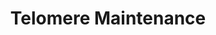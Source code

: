 ---
annotations:
- type: Pathway Ontology
  value: '"pathway pertinent to DNA replication and repair'
authors:
- MaintBot
- ReactomeTeam
- Anwesha
- Fehrhart
description: Telomeres are protein-DNA complexes at the ends of linear chromosomes
  that are important for genome stability. Telomeric DNA in humans, as in many eukaryotic
  organisms, consists of tandem repeats (Blackburn and Gall 1978; Moyzis et al. 1988;
  Meyne et al. 1989). The repeats at human telomeres are composed of TTAGGG sequences
  and stretch for several kilobase pairs. Another feature of telomeric DNA in many
  eukaryotes is a G-rich 3' single strand overhang, which in humans is estimated to
  be approximately 50-300 bases long (Makarov et al. 1997; Wright et al. 1997; Huffman
  et al. 2000). Telomeric DNA isolated from humans and several other organisms can
  form a lasso-type structure called a t-loop in which the 3' single-strand end is
  presumed to invade the double stranded telomeric DNA repeat tract (Griffith et al.
  1999). Telomeric DNA is bound by multiple protein factors that play important roles
  in regulating telomere length and in protecting the chromosome end from recombination,
  non-homologous end-joining, DNA damage signaling, and unregulated nucleolytic attack
  (reviewed in de Lange 2005).<br><br>DNA attrition can occur at telomeres, which
  can impact cell viability. Attrition can occur owing to the "end-replication problem",
  a consequence of the mechanism of lagging-strand synthesis (Watson 1972; Olovnikov
  1973). Besides incomplete replication, nucleolytic processing also likely contributes
  to telomere attrition (Huffman et al. 2000). If telomeres become critically shortened,
  replicative senescence can result (Harley et al. 1990). Thus, in order to undergo
  multiple divisions, cells need a mechanism to replenish the sequence at their chromosome
  ends.<br><br>The primary means for maintaining the sequence at chromosome ends in
  many eukaryotic organisms, including humans, is based on telomerase (Greider and
  Blackburn, 1985; Morin 1989). Telomerase is a ribonucleoprotein complex minimally
  composed of a conserved protein subunit containing a reverse transcriptase domain
  (telomerase reverse transcriptase, TERT) (Lingner et al. 1997; Nakamura et al. 1997)
  and a template-containing RNA (telomerase RNA component, TERC, TR, TER) (Greider
  and Blackburn, 1987; Feng et al 1995). Telomerase uses the RNA template to direct
  addition of multiple tandem repeats to the 3' G-rich single strand overhang. Besides
  extension by telomerase, maintenance of telomeric DNA involves additional activities,
  including C-strand synthesis, which fills in the opposing strand, and nucleolytic
  processing, which likely contributes to the generation of the 3' overhang.  View
  original pathway at [http://www.reactome.org/PathwayBrowser/#DIAGRAM=157579 Reactome].
last-edited: 2021-01-25
organisms:
- Homo sapiens
redirect_from:
- /index.php/Pathway:WP1928
- /instance/WP1928
schema-jsonld:
- '@context': https://schema.org/
  '@id': https://wikipathways.github.io/pathways/WP1928.html
  '@type': Dataset
  creator:
    '@type': Organization
    name: WikiPathways
  description: Telomeres are protein-DNA complexes at the ends of linear chromosomes
    that are important for genome stability. Telomeric DNA in humans, as in many eukaryotic
    organisms, consists of tandem repeats (Blackburn and Gall 1978; Moyzis et al.
    1988; Meyne et al. 1989). The repeats at human telomeres are composed of TTAGGG
    sequences and stretch for several kilobase pairs. Another feature of telomeric
    DNA in many eukaryotes is a G-rich 3' single strand overhang, which in humans
    is estimated to be approximately 50-300 bases long (Makarov et al. 1997; Wright
    et al. 1997; Huffman et al. 2000). Telomeric DNA isolated from humans and several
    other organisms can form a lasso-type structure called a t-loop in which the 3'
    single-strand end is presumed to invade the double stranded telomeric DNA repeat
    tract (Griffith et al. 1999). Telomeric DNA is bound by multiple protein factors
    that play important roles in regulating telomere length and in protecting the
    chromosome end from recombination, non-homologous end-joining, DNA damage signaling,
    and unregulated nucleolytic attack (reviewed in de Lange 2005).<br><br>DNA attrition
    can occur at telomeres, which can impact cell viability. Attrition can occur owing
    to the "end-replication problem", a consequence of the mechanism of lagging-strand
    synthesis (Watson 1972; Olovnikov 1973). Besides incomplete replication, nucleolytic
    processing also likely contributes to telomere attrition (Huffman et al. 2000).
    If telomeres become critically shortened, replicative senescence can result (Harley
    et al. 1990). Thus, in order to undergo multiple divisions, cells need a mechanism
    to replenish the sequence at their chromosome ends.<br><br>The primary means for
    maintaining the sequence at chromosome ends in many eukaryotic organisms, including
    humans, is based on telomerase (Greider and Blackburn, 1985; Morin 1989). Telomerase
    is a ribonucleoprotein complex minimally composed of a conserved protein subunit
    containing a reverse transcriptase domain (telomerase reverse transcriptase, TERT)
    (Lingner et al. 1997; Nakamura et al. 1997) and a template-containing RNA (telomerase
    RNA component, TERC, TR, TER) (Greider and Blackburn, 1987; Feng et al 1995).
    Telomerase uses the RNA template to direct addition of multiple tandem repeats
    to the 3' G-rich single strand overhang. Besides extension by telomerase, maintenance
    of telomeric DNA involves additional activities, including C-strand synthesis,
    which fills in the opposing strand, and nucleolytic processing, which likely contributes
    to the generation of the 3' overhang.  View original pathway at [http://www.reactome.org/PathwayBrowser/#DIAGRAM=157579
    Reactome].
  keywords:
  - Processed Telomere
  - heterotrimer
  - 'PCNA '
  - 'POT1 '
  - 'HIST3H2BB '
  - Extended And
  - 'POLR2A '
  - 'RFC1 '
  - fragment complex
  - ATRX
  - RUVBL1
  - 'HIST3H3 '
  - telomere:nicked DNA
  - Component (TERC)
  - 'POLR2K '
  - 'ATP '
  - ATP
  - loaded on
  - telomeric
  - telomere:PCNA
  - 'TERT '
  - loaded on telomere
  - ADP
  - 'TERF2 '
  - 'PRIM2 '
  - 'H2AFV '
  - 'p-S365-TERF2 '
  - 'G-strand Chromosome end with two additional single strand repeats and a subterminal
    loop - Telomeric '
  - 'POLR2G '
  - Higher Order
  - single strand
  - 'POLR2E '
  - 'HIST1H2BO '
  - STN1
  - 'HIST1H2BN '
  - 'TEN1 '
  - LIG1
  - from adjacent
  - 'H2AFJ '
  - fragment:Flap
  - 'RPA1 '
  - CCNA:p-T160-CDK2
  - 'H2AFZ '
  - DNA2
  - CHTF18
  - Senescence
  - primer:DNA
  - NOP10
  - RUVBL2
  - Telomere:Shelterin:Nucleosome (H3F3A):ATRX:DAXX
  - RFC5
  - 'HIST1H2BK '
  - RFC3
  - 'RNA primer '
  - 'HIST1H2AD '
  - Base-paired to the
  - POT1
  - RNP:G-strand
  - 'RFC2 '
  - 'POLR2C '
  - 'STN1 '
  - 'POLR2J '
  - FEN1
  - dCTP
  - primer:G-strand
  - two additional
  - 'ANKRD28 '
  - Complex
  - CST complex
  - chromosome
  - 'DAXX '
  - 'HIST1H2BH '
  - Structure
  - Chromosome End
  - Heteropentamer:RNA
  - fragments
  - 'CTP '
  - 'HIST1H2BB '
  - an Additional
  - Packaging Protein
  - 'HIST1H2BL '
  - 'GTP '
  - tetramer
  - single Stranded
  - 'RPA3 '
  - the Telomeric
  - 'PRIM1 '
  - 'HIST2H2AA3 '
  - extended
  - RFC4
  - 'WRAP53 '
  - 'Remaining Flap '
  - AMP
  - 'POLR2H '
  - 'G-strand Chromosome end with two additional single strand repeats - Telomeric '
  - DSCC1
  - Nucleosome
  - Telomerase RNA
  - 'HIST1H2AJ '
  - 'POLA1 '
  - 'POLD2 '
  - H3F3A
  - PP6-PPP6R3
  - 'H2BFS '
  - RNA primer-DNA
  - 'H2AFB1 '
  - Telomeric
  - repeats
  - H+
  - 'HIST1H2BJ '
  - alpha:primase
  - 'POLD4 '
  - dTTP
  - 'RTEL1 '
  - 'POLR2F '
  - complex
  - Telomerase RNP
  - Complex Folded Into
  - SHQ1
  - CMP
  - Okazaki fragments
  - RTEL1
  - Telomere repeat
  - 'NHP2 '
  - WRAP53
  - Shelterin complex
  - 'SHQ1 '
  - 'POLD1 '
  - CTC1
  - 'HIST2H2AC '
  - Pi
  - NTP
  - CTF18-RFC(7s)
  - dGTP
  - DAXX
  - 'Telomerase RNA Component (TERC) '
  - 'POLR2I '
  - telomere:POLA:primase
  - homotrimer
  - 'TINF2 '
  - UMP
  - 'WRN '
  - holoenzyme complex
  - 'RFC5 '
  - 'POLR2D '
  - and base-paired to
  - Telomeric G-strand
  - HIST3H3
  - 'NOP10 '
  - fragments:Remaining
  - GMP
  - 'HIST1H4 '
  - end
  - RNA Polymerase II
  - NHP2
  - 'UTP '
  - 'RFC3 '
  - DNA Damage/Telomere
  - 'DSCC1 '
  - 'POLR2B '
  - telomere:ligated
  - 'G-strand Chromosome end with an additional single strand repeat - Telomeric '
  - Telomerase RNP Bound
  - BLM,WRN
  - RNP:Telomeric
  - WRN
  - C-strand Okazaki
  - 'CHTF8 '
  - 'PPP6C '
  - 'ATRX '
  - fragment:Flap:RPA
  - TERT
  - RPA heterotrimer
  - DNA Polymerase delta
  - 'POLR2L '
  - CHTF8
  - CTF18 complex
  - 'CCNA1 '
  - primer-DNA
  - Telomere:Shelterin:Nucleosome:ATRX:DAXX
  - 'BLM '
  - H2O
  - chromosome end
  - Processive complex
  - Chromosome End with
  - 'TERF2IP '
  - Telomerase
  - 'TERF1 '
  - 'Flap '
  - 'ligated C-strand Okazaki fragment '
  - 'RPA2 '
  - DNA polymerase
  - 'HIST1H2BD '
  - 'H2AFX '
  - 'DNA primer '
  - GAR1
  - Holoenzyme
  - (generic)
  - 'CTC1 '
  - 'HIST1H2AC '
  - DKC1:SHQ1
  - (p-S365-TERF2)
  - end:Shelterin
  - 'p-T160-CDK2 '
  - Flap
  - telomere:Okazaki
  - extended telomere
  - 'HIST1H2AB '
  - end duplex:PCNA
  - Stress Induced
  - 'G-strand chromosome end - Telomeric '
  - Holoenzyme:Telomeric RNP End with Two Additional Single Stranded Telomere Repeats
  - 'H3F3A '
  - 'POLD3 '
  - 'CCNA2 '
  - End and Associated
  - TEN1
  - 'PPP6R3 '
  - TERRA
  - end:POLA:primase
  - 'HIST2H2BE '
  - 'DNA2 '
  - ATRX:DAXX
  - 'HIST1H2BM '
  - RFC,(CFT18-RFC)
  - RNA primer:G-strand
  - 'HIST1H2BC '
  - Telomeric DNA
  - DNA Binding and
  - DKC1
  - 'C-strand Okazaki fragment '
  - 'POLA2 '
  - dATP
  - 'C-strand Okazaki fragment minus Flap '
  - PCNA homotrimer
  - POLA:primase:G-strand extended telomere end
  - chromosome end with
  - heterotrimer:DNA2
  - End
  - RFC2
  - 'GAR1 '
  - RNA
  - 'DKC1 '
  - RFC
  - PIF1
  - 'CHTF18 '
  - 'HIST1H2BA '
  - 'ACD '
  - 'RFC4 '
  license: CC0
  name: Telomere Maintenance
seo: CreativeWork
title: Telomere Maintenance
wpid: WP1928
---
